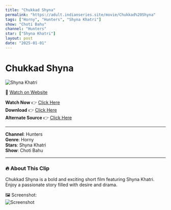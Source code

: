 ```yaml
---
title: "Chukkad Shyna"
permalink: "https://adult.indianseries.site/movie/Chukkad%20Shyna"
tags: ["Horny", "Hunters", "Shyna Khatri"]
show: "Choti Bahu"
channel: "Hunters"
star: ["Shyna Khatri"]
layout: post
date: "2025-01-01"
---
```


# Chukkad Shyna

![Shyna Khatri](https://shorts.desisins.com/wp-content/uploads/2024/03/Chukkad-Shyna-Choti-Bahu-Hunters-DesiSins.com_.jpg)

🔗 [Watch on Website](https://adult.indianseries.site/movie/Chukkad%20Shyna)

**Watch Now** 👉 [Click Here](https://adult.indianseries.site/movie/Chukkad%20Shyna)  
**Download** 👉 [Click Here](https://adult.indianseries.site/movie/Chukkad%20Shyna)  
**Alternate Source** 👉 [Click Here](https://adult.indianseries.site/movie/Chukkad%20Shyna)

---

**Channel**: Hunters  
**Genre**: Horny  
**Stars**: Shyna Khatri  
**Show**: Choti Bahu

---

### 🔥 About This Clip

Chukkad Shyna is a bold and exciting short film featuring Shyna Khatri. Enjoy a passionate story filled with desire and drama.
 
🖼️ Screenshot:  
![Screenshot](https://shorts.desisins.com/wp-content/uploads/2024/03/Chukkad-Shyna-Choti-Bahu-Hunters-DesiSins.com_.jpg)
